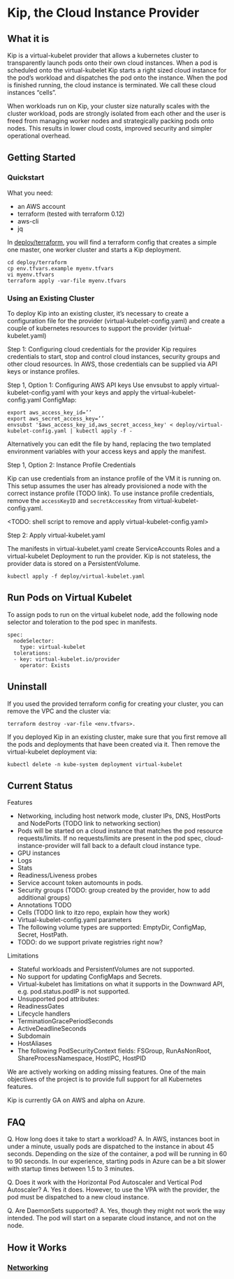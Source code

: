 # Kip, the Cloud Instance Provider

## What it is

Kip is a virtual-kubelet provider that allows a kubernetes cluster to transparently launch pods onto their own cloud instances.  When a pod is scheduled onto the virtual-kubelet Kip starts a right sized cloud instance for the pod’s workload and dispatches the pod onto the instance.  When the pod is finished running, the cloud instance is terminated. We call these cloud instances “cells”.

When workloads run on Kip, your cluster size naturally scales with the cluster workload, pods are strongly isolated from each other and the user is freed from managing worker nodes and strategically packing pods onto nodes.  This results in lower cloud costs, improved security and simpler operational overhead.

## Getting Started

### Quickstart

What you need:
- an AWS account
- terraform (tested with terraform 0.12)
- aws-cli
- jq

In [deploy/terraform](deploy/terraform), you will find a terraform config that creates a simple one master, one worker cluster and starts a Kip deployment.

    cd deploy/terraform
    cp env.tfvars.example myenv.tfvars
    vi myenv.tfvars
    terraform apply -var-file myenv.tfvars

### Using an Existing Cluster

To deploy Kip into an existing cluster, it’s necessary to create a configuration file for the provider (virtual-kubelet-config.yaml) and create a couple of kubernetes resources to support the provider (virtual-kubelet.yaml)

Step 1: Configuring cloud credentials for the provider
Kip requires credentials to start, stop and control cloud instances, security groups and other cloud resources.  In AWS, those credentials can be supplied via API keys or instance profiles.

Step 1, Option 1: Configuring AWS API keys
Use envsubst to apply virtual-kubelet-config.yaml with your keys and apply the virtual-kubelet-config.yaml ConfigMap:

    export aws_access_key_id=’’
    export aws_secret_access_key=’’
    envsubst '$aws_access_key_id,aws_secret_access_key' < deploy/virtual-kubelet-config.yaml | kubectl apply -f -

Alternatively you can edit the file by hand, replacing the two templated environment variables with your access keys and apply the manifest.

Step 1, Option 2: Instance Profile Credentials 

Kip can use credentials from an instance profile of the VM it is running on.  This setup assumes the user has already provisioned a node with the correct instance profile (TODO link).  To use instance profile credentials, remove the `accessKeyID` and `secretAccessKey` from virtual-kubelet-config.yaml.

<TODO: shell script to remove and apply virtual-kubelet-config.yaml>

Step 2: Apply virtual-kubelet.yaml

The manifests in virtual-kubelet.yaml create ServiceAccounts Roles and a virtual-kubelet Deployment to run the provider. Kip is not stateless, the provider data is stored on a PersistentVolume.
  
    kubectl apply -f deploy/virtual-kubelet.yaml 

## Run Pods on Virtual Kubelet

To assign pods to run on the virtual kubelet node, add the following node selector and toleration to the pod spec in manifests.

    spec:
      nodeSelector:
        type: virtual-kubelet
      tolerations:
      - key: virtual-kubelet.io/provider
        operator: Exists

## Uninstall

If you used the provided terraform config for creating your cluster, you can remove the VPC and the cluster via:

    terraform destroy -var-file <env.tfvars>.

If you deployed Kip in an existing cluster, make sure that you first remove all the pods and deployments that have been created via it. Then remove the virtual-kubelet deployment via:

    kubectl delete -n kube-system deployment virtual-kubelet

## Current Status

Features
- Networking, including host network mode, cluster IPs, DNS, HostPorts and NodePorts (TODO link to networking section)
- Pods will be started on a cloud instance that matches the pod resource requests/limits. If no requests/limits are present in the pod spec, cloud-instance-provider will fall back to a default cloud instance type.
- GPU instances
- Logs
- Stats
- Readiness/Liveness probes
- Service account token automounts in pods.
- Security groups (TODO: group created by the provider, how to add additional groups)
- Annotations TODO
- Cells (TODO link to itzo repo, explain how they work)
- Virtual-kubelet-config.yaml parameters
- The following volume types are supported: EmptyDir, ConfigMap, Secret, HostPath.
- TODO: do we support private registries right now?

Limitations
- Stateful workloads and PersistentVolumes are not supported.
- No support for updating ConfigMaps and Secrets.
- Virtual-kubelet has limitations on what it supports in the Downward API, e.g. pod.status.podIP is not supported.
- Unsupported pod attributes:
- ReadinessGates
- Lifecycle handlers
- TerminationGracePeriodSeconds
- ActiveDeadlineSeconds
- Subdomain
- HostAliases
- The following PodSecurityContext fields: FSGroup, RunAsNonRoot, ShareProcessNamespace, HostIPC, HostPID

We are actively working on adding missing features. One of the main objectives of the project is to provide full support for all Kubernetes features.

Kip is currently GA on AWS and alpha on Azure.

## FAQ

Q. How long does it take to start a workload?
A. In AWS, instances boot in under a minute, usually pods are dispatched to the instance in about 45 seconds. Depending on the size of the container, a pod will be running in 60 to 90 seconds.  In our experience, starting pods in Azure can be a bit slower with startup times between 1.5 to 3 minutes.

Q. Does it work with the Horizontal Pod Autoscaler and Vertical Pod Autoscaler?
A. Yes it does.  However, to use the VPA with the provider, the pod must be dispatched to a new cloud instance.

Q. Are DaemonSets supported?
A. Yes, though they might not work the way intended. The pod will start on a separate cloud instance, and not on the node.

## How it Works

### [Networking](docs/networking.md)
